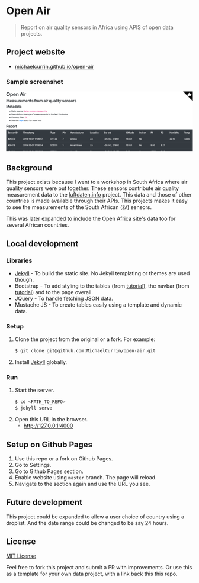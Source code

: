 # Open Air
> Report on air quality sensors in Africa using APIS of open data projects.

## Project website

- [michaelcurrin.github.io/open-air](https://michaelcurrin.github.io/open-air/)

### Sample screenshot

![Sample image](docs/preview.png)

## Background

This project exists because I went to a workshop in South Africa where air quality sensors were put together. These sensors contribute air quality measurement data to the [luftdaten.info](https://luftdaten.info) project. This data and those of other countries is made available through their APIs. This projects makes it easy to see the measurements of the South African (`ZA`) sensors.

This was later expanded to include the Open Africa site's data too for several African countries.

## Local development

### Libraries

- [Jekyll](https://jekyllrb.com/) - To build the static site. No Jekyll templating or themes are used though.
- Bootstrap - To add styling to the tables (from [tutorial](https://getbootstrap.com/docs/4.3/content/tables/)), the navbar (from [tutorial](https://getbootstrap.com/docs/4.3/components/navbar/#toggler)) and to the page overall.
- JQuery - To handle fetching JSON data.
- Mustache JS - To create tables easily using a template and dynamic data.

### Setup

1. Clone the project from the original or a fork. For example:
    ```bash
    $ git clone git@github.com:MichaelCurrin/open-air.git
    ```
2. Install [Jekyll](https://jekyllrb.com/) globally.

### Run

1. Start the server.
    ```bash
    $ cd <PATH_TO_REPO>
    $ jekyll serve
    ```
1. Open this URL in the browser.
    - http://127.0.0.1:4000


## Setup on Github Pages

1. Use this repo or a fork on Github Pages.
2. Go to Settings.
3. Go to Github Pages section.
4. Enable website using `master` branch. The page will reload.
5. Navigate to the section again and use the URL you see.

## Future development

This project could be expanded to allow a user choice of country using a droplist. And the date range could be changed to be say 24 hours.

## License

[MIT License](LICENSE)

Feel free to fork this project and submit a PR with improvements. Or use this as a template for your own data project, with a link back this this repo.
